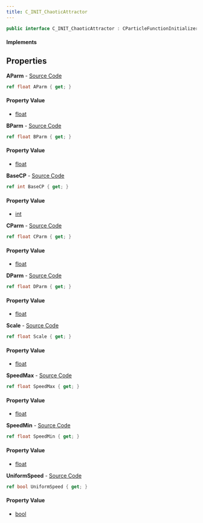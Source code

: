 ```yaml
---
title: C_INIT_ChaoticAttractor
---
```


```csharp
public interface C_INIT_ChaoticAttractor : CParticleFunctionInitializer, CParticleFunction, ISchemaClass<CParticleFunction>, ISchemaClass<CParticleFunctionInitializer>, ISchemaClass<C_INIT_ChaoticAttractor>, ISchemaField, ISchemaClass, INativeHandle
```

#### Implements

## Properties

**AParm** - [Source Code](https://github.com/swiftly-solution/swiftlys2/blob/master/managed/src/SwiftlyS2.Generated/Schemas/Interfaces/C_INIT_ChaoticAttractor.cs#L16)

```csharp
ref float AParm { get; }
```

#### Property Value

- [float](https://learn.microsoft.com/dotnet/api/system.single)

**BParm** - [Source Code](https://github.com/swiftly-solution/swiftlys2/blob/master/managed/src/SwiftlyS2.Generated/Schemas/Interfaces/C_INIT_ChaoticAttractor.cs#L18)

```csharp
ref float BParm { get; }
```

#### Property Value

- [float](https://learn.microsoft.com/dotnet/api/system.single)

**BaseCP** - [Source Code](https://github.com/swiftly-solution/swiftlys2/blob/master/managed/src/SwiftlyS2.Generated/Schemas/Interfaces/C_INIT_ChaoticAttractor.cs#L30)

```csharp
ref int BaseCP { get; }
```

#### Property Value

- [int](https://learn.microsoft.com/dotnet/api/system.int32)

**CParm** - [Source Code](https://github.com/swiftly-solution/swiftlys2/blob/master/managed/src/SwiftlyS2.Generated/Schemas/Interfaces/C_INIT_ChaoticAttractor.cs#L20)

```csharp
ref float CParm { get; }
```

#### Property Value

- [float](https://learn.microsoft.com/dotnet/api/system.single)

**DParm** - [Source Code](https://github.com/swiftly-solution/swiftlys2/blob/master/managed/src/SwiftlyS2.Generated/Schemas/Interfaces/C_INIT_ChaoticAttractor.cs#L22)

```csharp
ref float DParm { get; }
```

#### Property Value

- [float](https://learn.microsoft.com/dotnet/api/system.single)

**Scale** - [Source Code](https://github.com/swiftly-solution/swiftlys2/blob/master/managed/src/SwiftlyS2.Generated/Schemas/Interfaces/C_INIT_ChaoticAttractor.cs#L24)

```csharp
ref float Scale { get; }
```

#### Property Value

- [float](https://learn.microsoft.com/dotnet/api/system.single)

**SpeedMax** - [Source Code](https://github.com/swiftly-solution/swiftlys2/blob/master/managed/src/SwiftlyS2.Generated/Schemas/Interfaces/C_INIT_ChaoticAttractor.cs#L28)

```csharp
ref float SpeedMax { get; }
```

#### Property Value

- [float](https://learn.microsoft.com/dotnet/api/system.single)

**SpeedMin** - [Source Code](https://github.com/swiftly-solution/swiftlys2/blob/master/managed/src/SwiftlyS2.Generated/Schemas/Interfaces/C_INIT_ChaoticAttractor.cs#L26)

```csharp
ref float SpeedMin { get; }
```

#### Property Value

- [float](https://learn.microsoft.com/dotnet/api/system.single)

**UniformSpeed** - [Source Code](https://github.com/swiftly-solution/swiftlys2/blob/master/managed/src/SwiftlyS2.Generated/Schemas/Interfaces/C_INIT_ChaoticAttractor.cs#L32)

```csharp
ref bool UniformSpeed { get; }
```

#### Property Value

- [bool](https://learn.microsoft.com/dotnet/api/system.boolean)

